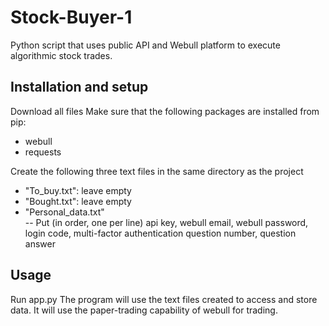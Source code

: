 # Stock-Buyer-1
Python script that uses public API and Webull platform to execute algorithmic stock trades.

## Installation and setup
Download all files
Make sure that the following packages are installed from pip:  
- webull
- requests  

Create the following three text files in the same directory as the project
- "To_buy.txt": leave empty
- "Bought.txt": leave empty
- "Personal_data.txt"  
-- Put (in order, one per line) api key, webull email, webull password, login code, multi-factor authentication question number, question answer

## Usage
Run app.py
The program will use the text files created to access and store data.
It will use the paper-trading capability of webull for trading.

